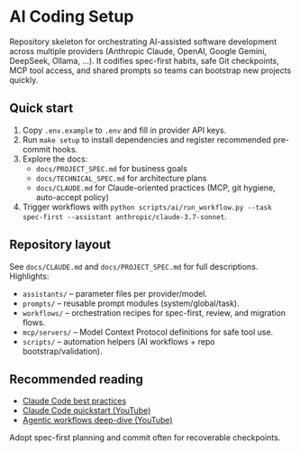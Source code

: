 # AI Coding Setup

Repository skeleton for orchestrating AI-assisted software development across multiple providers (Anthropic Claude, OpenAI, Google Gemini, DeepSeek, Ollama, ...). It codifies spec-first habits, safe Git checkpoints, MCP tool access, and shared prompts so teams can bootstrap new projects quickly.

## Quick start

1. Copy `.env.example` to `.env` and fill in provider API keys.
2. Run `make setup` to install dependencies and register recommended pre-commit hooks.
3. Explore the docs:
   - `docs/PROJECT_SPEC.md` for business goals
   - `docs/TECHNICAL_SPEC.md` for architecture plans
   - `docs/CLAUDE.md` for Claude-oriented practices (MCP, git hygiene, auto-accept policy)
4. Trigger workflows with `python scripts/ai/run_workflow.py --task spec-first --assistant anthropic/claude-3.7-sonnet`.

## Repository layout

See `docs/CLAUDE.md` and `docs/PROJECT_SPEC.md` for full descriptions. Highlights:

- `assistants/` – parameter files per provider/model.
- `prompts/` – reusable prompt modules (system/global/task).
- `workflows/` – orchestration recipes for spec-first, review, and migration flows.
- `mcp/servers/` – Model Context Protocol definitions for safe tool use.
- `scripts/` – automation helpers (AI workflows + repo bootstrap/validation).

## Recommended reading

- [Claude Code best practices](https://www.anthropic.com/engineering/claude-code-best-practices)
- [Claude Code quickstart (YouTube)](https://www.youtube.com/watch?v=amEUIuBKwvg)
- [Agentic workflows deep-dive (YouTube)](https://www.youtube.com/watch?v=T0zFZsr_d0Q)

Adopt spec-first planning and commit often for recoverable checkpoints.
